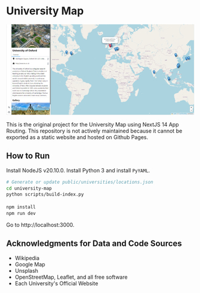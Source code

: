 # University Map

![](./images/demo.png)

This is the original project for the University Map using NextJS 14 App Routing. This repository is not actively maintained because it cannot be exported as a static website and hosted on Github Pages.

## How to Run

Install NodeJS v20.10.0.
Install Python 3 and install `PyYAML`.

```bash
# Generate or update public/universities/locations.json
cd university-map
python scripts/build-index.py

npm install
npm run dev
```

Go to http://localhost:3000.

## Acknowledgments for Data and Code Sources

- Wikipedia
- Google Map
- Unsplash
- OpenStreetMap, Leaflet, and all free software
- Each University's Official Website